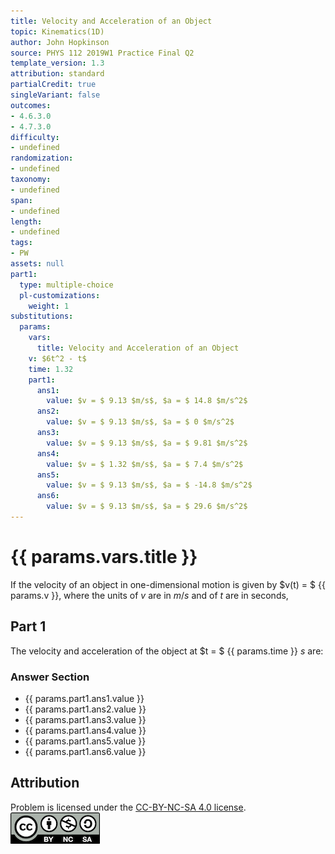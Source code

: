 ```yaml
---
title: Velocity and Acceleration of an Object
topic: Kinematics(1D)
author: John Hopkinson
source: PHYS 112 2019W1 Practice Final Q2
template_version: 1.3
attribution: standard
partialCredit: true
singleVariant: false
outcomes:
- 4.6.3.0
- 4.7.3.0
difficulty:
- undefined
randomization:
- undefined
taxonomy:
- undefined
span:
- undefined
length:
- undefined
tags:
- PW
assets: null
part1:
  type: multiple-choice
  pl-customizations:
    weight: 1
substitutions:
  params:
    vars:
      title: Velocity and Acceleration of an Object
    v: $6t^2 - t$
    time: 1.32
    part1:
      ans1:
        value: $v = $ 9.13 $m/s$, $a = $ 14.8 $m/s^2$
      ans2:
        value: $v = $ 9.13 $m/s$, $a = $ 0 $m/s^2$
      ans3:
        value: $v = $ 9.13 $m/s$, $a = $ 9.81 $m/s^2$
      ans4:
        value: $v = $ 1.32 $m/s$, $a = $ 7.4 $m/s^2$
      ans5:
        value: $v = $ 9.13 $m/s$, $a = $ -14.8 $m/s^2$
      ans6:
        value: $v = $ 9.13 $m/s$, $a = $ 29.6 $m/s^2$
---
```

# {{ params.vars.title }}
If the velocity of an object in one-dimensional motion is given by $v(t) = $ {{ params.v }}, where the units of $v$ are in $m/s$ and of $t$ are in seconds,

## Part 1

The velocity and acceleration of the object at $t = $ {{ params.time }} $s$ are:

### Answer Section

- {{ params.part1.ans1.value }}
- {{ params.part1.ans2.value }}
- {{ params.part1.ans3.value }}
- {{ params.part1.ans4.value }}
- {{ params.part1.ans5.value }}
- {{ params.part1.ans6.value }}

## Attribution

Problem is licensed under the [CC-BY-NC-SA 4.0 license](https://creativecommons.org/licenses/by-nc-sa/4.0/).<br> ![The Creative Commons 4.0 license requiring attribution-BY, non-commercial-NC, and share-alike-SA license.](https://raw.githubusercontent.com/firasm/bits/master/by-nc-sa.png)